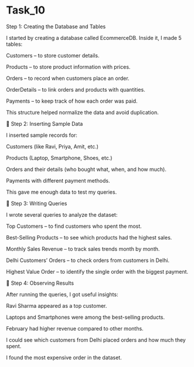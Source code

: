 # Task_10
Step 1: Creating the Database and Tables

I started by creating a database called EcommerceDB.
Inside it, I made 5 tables:

Customers – to store customer details.

Products – to store product information with prices.

Orders – to record when customers place an order.

OrderDetails – to link orders and products with quantities.

Payments – to keep track of how each order was paid.

This structure helped normalize the data and avoid duplication.

🔹 Step 2: Inserting Sample Data

I inserted sample records for:

Customers (like Ravi, Priya, Amit, etc.)

Products (Laptop, Smartphone, Shoes, etc.)

Orders and their details (who bought what, when, and how much).

Payments with different payment methods.

This gave me enough data to test my queries.

🔹 Step 3: Writing Queries

I wrote several queries to analyze the dataset:

Top Customers – to find customers who spent the most.

Best-Selling Products – to see which products had the highest sales.

Monthly Sales Revenue – to track sales trends month by month.

Delhi Customers’ Orders – to check orders from customers in Delhi.

Highest Value Order – to identify the single order with the biggest payment.

🔹 Step 4: Observing Results

After running the queries, I got useful insights:

Ravi Sharma appeared as a top customer.

Laptops and Smartphones were among the best-selling products.

February had higher revenue compared to other months.

I could see which customers from Delhi placed orders and how much they spent.

I found the most expensive order in the dataset.
